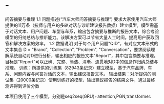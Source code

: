 # -

问答摘要与推理
1.1	问题描述(“汽车大师问答摘要与推理”)
要求大家使用汽车大师提供的11万条（技师与用户的多轮对话与诊断建议报告数据）建立模型，模型需基于对话文本、用户问题、车型与车系，输出包含摘要与推断的报告文本，综合考验模型的归纳总结与推断能力。该解决方案可以节省大量人工时间，提高用户获取回答和解决方案的效率。
1.2	数据说明
对于每个用户问题"QID"，有对应文本形式的文本集合 D = "Brand", "Collection", "Problem", "Conversation"，要求阅读理解系统自动对D进行分析，输出相应的报告文本"Report"，其中包含摘要与推理。目标是"Report"可以正确、完整、简洁、清晰、连贯地对D中的信息作归纳总结与推理。
训练：所提供的训练集（82943条记录）建立模型，基于汽车品牌、车系、问题内容与问答对话的文本，输出建议报告文本。
输出结果：对所提供的测试集（20000条记录）使用训练好的模型，输出建议报告的结果文件，通过最终测评得到评价分数

本项目使用了三个模型，分别是seq2seq(GRU)+attention,PGN,transformer.
